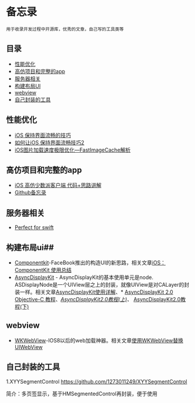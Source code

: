 ﻿# 备忘录
    用于收录开发过程中开源库，优秀的文章，自己写的工具类等
## 目录 ##

- [性能优化](#性能优化)
- [高仿项目和完整的app](#高仿项目和完整的app)
- [服务器相关](#服务器相关)
- [构建布局UI](#构建布局ui)
- [webview](#webview)
- [自己封装的工具](#自己封装的工具)


## 性能优化 ##
 - [iOS 保持界面流畅的技巧][1]
 - [如何让iOS 保持界面流畅技巧2][2]
 - [iOS图片加载速度极限优化—FastImageCache解析][3]

## 高仿项目和完整的app ##

- [iOS 高仿少数派客户端 代码+思路讲解][4]
- [Github备忘录][5]

## 服务器相关 ##

- [Perfect for swift][6]

## 构建布局ui##

 - [Componentkit][7]-FaceBook推出的构造UI的新思路，相关文章[iOS：ComponentKit 使用总结][8]
 - [AsyncDisplayKit][9] - AsyncDisplayKit的基本使用单元是node. ASDisplayNode是一个UIView层之上的封装，就像UIView是对CALayer的封装一样。相关文章[AsyncDisplayKit使用详解][10]、* [AsyncDisplayKit 2.0 Objective-C 教程][11]、*[AsyncDisplayKit2.0教程(上)][12]、* [AsyncDisplayKit2.0教程(下)][13]

## webview ##

 - [WKWebView][14]-IOS8以后的web加载神器。相关文章[使用WKWebView替换UIWebView][15]

## 自己封装的工具 ##

1.XYYSegmentControl https://github.com/1273011249/XYYSegmentControl

简介：多页签显示，基于HMSegmentedControl再封装，便于使用


  [1]: https://blog.ibireme.com/2015/11/12/smooth_user_interfaces_for_ios/
  [2]: http://www.cnblogs.com/ioriwellings/p/5011993.html
  [3]: http://blog.cnbang.net/tech/2578/
  [4]: http://www.jianshu.com/p/1265eea814c6
  [5]: http://www.jianshu.com/p/5c16f21a74de
  [6]: https://github.com/PerfectlySoft/Perfect
  [7]: https://github.com/facebook/componentkit
  [8]: https://segmentfault.com/a/1190000002706612
  [9]: https://github.com/facebookarchive/AsyncDisplayKit
  [10]: http://www.jianshu.com/p/a6105e22d394
  [11]: http://blog.csdn.net/kmyhy/article/details/55656939
  [12]: http://blog.csdn.net/kmyhy/article/details/54632659
  [13]: http://blog.csdn.net/kmyhy/article/details/54846322
  [14]: https://github.com/XFIOSXiaoFeng/WKWebView
  [15]: http://www.jianshu.com/p/6ba2507445e4